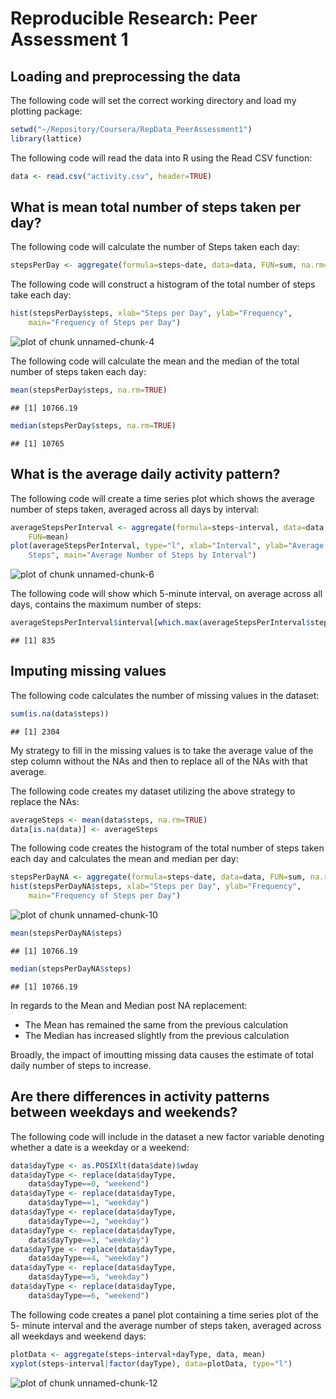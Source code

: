 # Reproducible Research: Peer Assessment 1



## Loading and preprocessing the data

The following code will set the correct working directory and load my plotting 
package:


```r
setwd("~/Repository/Coursera/RepData_PeerAssessment1")
library(lattice)
```

The following code will read the data into R using the Read CSV function:


```r
data <- read.csv("activity.csv", header=TRUE)
```

## What is mean total number of steps taken per day?

The following code will calculate the number of Steps taken each day:


```r
stepsPerDay <- aggregate(formula=steps~date, data=data, FUN=sum, na.rm=TRUE)
```

The following code will construct a histogram of the total number of steps take
each day:


```r
hist(stepsPerDay$steps, xlab="Steps per Day", ylab="Frequency", 
    main="Frequency of Steps per Day")
```

![plot of chunk unnamed-chunk-4](figure/unnamed-chunk-4-1.png) 

The following code will calculate the mean and the median of the total number 
of steps taken each day:


```r
mean(stepsPerDay$steps, na.rm=TRUE)
```

```
## [1] 10766.19
```

```r
median(stepsPerDay$steps, na.rm=TRUE)
```

```
## [1] 10765
```

## What is the average daily activity pattern?

The following code will create a time series plot which shows the average 
number of steps taken, averaged across all days by interval:


```r
averageStepsPerInterval <- aggregate(formula=steps~interval, data=data, 
    FUN=mean)
plot(averageStepsPerInterval, type="l", xlab="Interval", ylab="Average Daily
    Steps", main="Average Number of Steps by Interval")
```

![plot of chunk unnamed-chunk-6](figure/unnamed-chunk-6-1.png) 

The following code will show which 5-minute interval, on average across all 
days, contains the maximum number of steps:


```r
averageStepsPerInterval$interval[which.max(averageStepsPerInterval$steps)]
```

```
## [1] 835
```

## Imputing missing values

The following code calculates the number of missing values in the dataset:


```r
sum(is.na(data$steps))
```

```
## [1] 2304
```

My strategy to fill in the missing values is to take the average value of the 
step column without the NAs and then to replace all of the NAs with that 
average.

The following code creates my dataset utilizing the above strategy to replace 
the NAs:


```r
averageSteps <- mean(data$steps, na.rm=TRUE)
data[is.na(data)] <- averageSteps
```

The following code creates the histogram of the total number of steps taken 
each day and calculates the mean and median per day:


```r
stepsPerDayNA <- aggregate(formula=steps~date, data=data, FUN=sum, na.rm=TRUE)
hist(stepsPerDayNA$steps, xlab="Steps per Day", ylab="Frequency", 
    main="Frequency of Steps per Day")
```

![plot of chunk unnamed-chunk-10](figure/unnamed-chunk-10-1.png) 

```r
mean(stepsPerDayNA$steps)
```

```
## [1] 10766.19
```

```r
median(stepsPerDayNA$steps)
```

```
## [1] 10766.19
```

In regards to the Mean and Median post NA replacement:
* The Mean has remained the same from the previous calculation
* The Median has increased slightly from the previous calculation

Broadly, the impact of imoutting missing data causes the estimate of total 
daily number of steps to increase.

## Are there differences in activity patterns between weekdays and weekends?

The following code will include in the dataset a new factor variable denoting whether a date is a weekday or a weekend:


```r
data$dayType <- as.POSIXlt(data$date)$wday
data$dayType <- replace(data$dayType,
    data$dayType==0, "weekend")
data$dayType <- replace(data$dayType, 
    data$dayType==1, "weekday")
data$dayType <- replace(data$dayType, 
    data$dayType==2, "weekday")
data$dayType <- replace(data$dayType, 
    data$dayType==3, "weekday")
data$dayType <- replace(data$dayType, 
    data$dayType==4, "weekday")
data$dayType <- replace(data$dayType, 
    data$dayType==5, "weekday")
data$dayType <- replace(data$dayType, 
    data$dayType==6, "weekend")
```

The following code creates a panel plot containing a time series plot of the 5-
minute interval and the average number of steps taken, averaged across all 
weekdays and weekend days:


```r
plotData <- aggregate(steps~interval+dayType, data, mean)
xyplot(steps~interval|factor(dayType), data=plotData, type="l")
```

![plot of chunk unnamed-chunk-12](figure/unnamed-chunk-12-1.png) 




